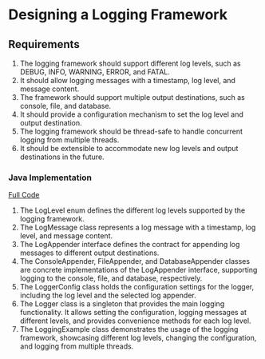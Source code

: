# Designing a Logging Framework

## Requirements
1. The logging framework should support different log levels, such as DEBUG, INFO, WARNING, ERROR, and FATAL.
2. It should allow logging messages with a timestamp, log level, and message content.
3. The framework should support multiple output destinations, such as console, file, and database.
4. It should provide a configuration mechanism to set the log level and output destination.
5. The logging framework should be thread-safe to handle concurrent logging from multiple threads.
6. It should be extensible to accommodate new log levels and output destinations in the future.

### Java Implementation
[Full Code](../solutions/java/src/loggingframework/)
1. The LogLevel enum defines the different log levels supported by the logging framework.
2. The LogMessage class represents a log message with a timestamp, log level, and message content.
3. The LogAppender interface defines the contract for appending log messages to different output destinations.
4. The ConsoleAppender, FileAppender, and DatabaseAppender classes are concrete implementations of the LogAppender interface, supporting logging to the console, file, and database, respectively.
5. The LoggerConfig class holds the configuration settings for the logger, including the log level and the selected log appender.
6. The Logger class is a singleton that provides the main logging functionality. It allows setting the configuration, logging messages at different levels, and provides convenience methods for each log level.
7. The LoggingExample class demonstrates the usage of the logging framework, showcasing different log levels, changing the configuration, and logging from multiple threads.